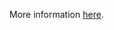 More information [here](https://docs.paloaltonetworks.com/content/techdocs/en_US/prisma/prisma-cloud/prisma-cloud-code-security-policy-reference/aws-policies/aws-general-policies/ensure-aws-codepipeline-artifactstore-is-not-encrypted-by-key-management-service-kms-using-a-customer-managed-key-cmk.html).
